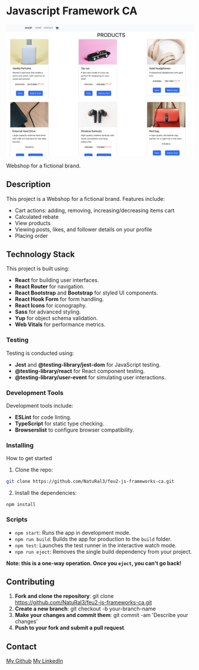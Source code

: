 # Javascript Framework CA

![image](https://github.com/NatuRal3/feu2-portfolio2/blob/main/src/images/js-frameworks.png)

Webshop for a fictional brand.

## Description

This project is a Webshop for a fictional brand. Features include:

- Cart actions: adding, removing, increasing/decreasing items cart
- Calculated rebate
- View products
- Viewing posts, likes, and follower details on your profile
- Placing order

## Technology Stack

This project is built using:

- **React** for building user interfaces.
- **React Router** for navigation.
- **React Bootstrap** and **Bootstrap** for styled UI components.
- **React Hook Form** for form handling.
- **React Icons** for iconography.
- **Sass** for advanced styling.
- **Yup** for object schema validation.
- **Web Vitals** for performance metrics.

### Testing

Testing is conducted using:

- **Jest** and **@testing-library/jest-dom** for JavaScript testing.
- **@testing-library/react** for React component testing.
- **@testing-library/user-event** for simulating user interactions.

### Development Tools

Development tools include:

- **ESLint** for code linting.
- **TypeScript** for static type checking.
- **Browserslist** to configure browser compatibility.

### Installing

How to get started

1. Clone the repo:
```bash
git clone https://github.com/NatuRal3/feu2-js-frameworks-ca.git
```

2. Install the dependencies:
```
npm install
```

### Scripts

- `npm start`: Runs the app in development mode.
- `npm run build`: Builds the app for production to the `build` folder.
- `npm test`: Launches the test runner in the interactive watch mode.
- `npm run eject`: Removes the single build dependency from your project.
  
 **Note: this is a one-way operation. Once you `eject`, you can't go back!**

## Contributing

1. **Fork and clone the repository**: git clone https://github.com/NatuRal3/feu2-js-frameworks-ca.git
2. **Create a new branch**: git checkout -b your-branch-name
3. **Make your changes and commit them**: git commit -am 'Describe your changes'
4. **Push to your fork and submit a pull request**.

## Contact

[My Github](https://github.com/NatuRal3)
[My LinkedIn](https://www.linkedin.com/in/mariusschei/)
